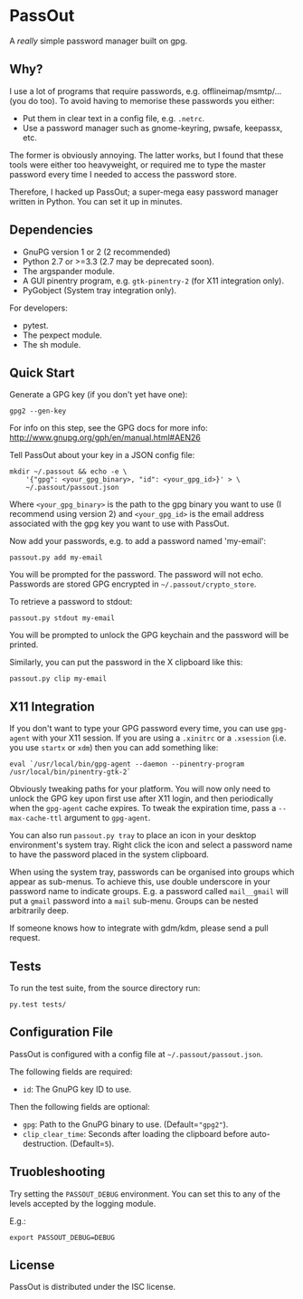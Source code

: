 # PassOut

A *really* simple password manager built on gpg.

## Why?

I use a lot of programs that require passwords, e.g. offlineimap/msmtp/...
(you do too). To avoid having to memorise these passwords you either:

 * Put them in clear text in a config file, e.g. `.netrc`.
 * Use a password manager such as gnome-keyring, pwsafe, keepassx, etc.

The former is obviously annoying. The latter works, but I found that these
tools were either too heavyweight, or required me to type the master
password every time I needed to access the password store.

Therefore, I hacked up PassOut; a super-mega easy password manager written
in Python. You can set it up in minutes.

## Dependencies

  * GnuPG version 1 or 2 (2 recommended)
  * Python 2.7 or >=3.3 (2.7 may be deprecated soon).
  * The argspander module.
  * A GUI pinentry program, e.g. `gtk-pinentry-2` (for X11 integration only).
  * PyGobject (System tray integration only).

For developers:

  * pytest.
  * The pexpect module.
  * The sh module.

## Quick Start

Generate a GPG key (if you don't yet have one):

```
gpg2 --gen-key
```

For info on this step, see the GPG docs for more info:
http://www.gnupg.org/gph/en/manual.html#AEN26

Tell PassOut about your key in a JSON config file:

```
mkdir ~/.passout && echo -e \
    '{"gpg": <your_gpg_binary>, "id": <your_gpg_id>}' > \
	~/.passout/passout.json
```

Where `<your_gpg_binary>` is the path to the gpg binary you want to use (I
recommend using version 2) and `<your_gpg_id>` is the email address
associated with the gpg key you want to use with PassOut.

Now add your passwords, e.g. to add a password named 'my-email':

```
passout.py add my-email
```

You will be prompted for the password. The password will not echo. Passwords
are stored GPG encrypted in `~/.passout/crypto_store`.

To retrieve a password to stdout:

```
passout.py stdout my-email
```

You will be prompted to unlock the GPG keychain and the password will be
printed.

Similarly, you can put the password in the X clipboard like this:

```
passout.py clip my-email
```

## X11 Integration

If you don't want to type your GPG password every time, you can use `gpg-agent`
with your X11 session. If you are using a `.xinitrc` or a `.xsession` (i.e.
you use `startx` or `xdm`) then you can add something like:

```
eval `/usr/local/bin/gpg-agent --daemon --pinentry-program /usr/local/bin/pinentry-gtk-2`
```

Obviously tweaking paths for your platform. You will now only need to unlock
the GPG key upon first use after X11 login, and then periodically when the
`gpg-agent` cache expires. To tweak the expiration time, pass a
`--max-cache-ttl` argument to `gpg-agent`.

You can also run `passout.py tray` to place an icon in your desktop
environment's system tray. Right click the icon and select a password name
to have the password placed in the system clipboard.

When using the system tray, passwords can be organised into groups which
appear as sub-menus. To achieve this, use double underscore in your password
name to indicate groups. E.g. a password called `mail__gmail` will put a
`gmail` password into a `mail` sub-menu. Groups can be nested arbitrarily
deep.

If someone knows how to integrate with gdm/kdm, please send a pull request.

## Tests

To run the test suite, from the source directory run:

```
py.test tests/
```

## Configuration File

PassOut is configured with a config file at `~/.passout/passout.json`.

The following fields are required:

 * `id`: The GnuPG key ID to use.

Then the following fields are optional:

 * `gpg`: Path to the GnuPG binary to use. (Default=`"gpg2"`).
 * `clip_clear_time`: Seconds after loading the clipboard before
   auto-destruction. (Default=`5`).


## Truobleshooting

Try setting the `PASSOUT_DEBUG` environment. You can set this to any of
the levels accepted by the logging module.

E.g.:

```
export PASSOUT_DEBUG=DEBUG
```

## License

PassOut is distributed under the ISC license.
